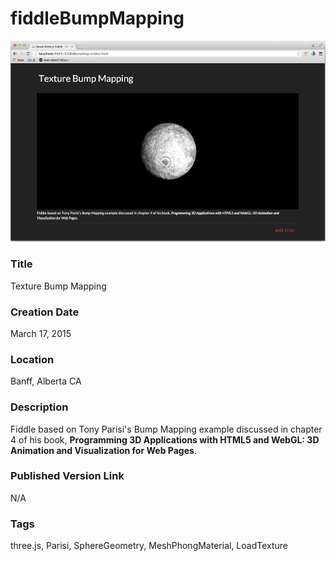 fiddleBumpMapping
======

![Screenshot](screenshot.png)

### Title

Texture Bump Mapping


### Creation Date

March 17, 2015  


### Location

Banff, Alberta CA


### Description

Fiddle based on Tony Parisi's Bump Mapping example discussed in chapter 4 of his book,
**Programming 3D Applications with HTML5 and WebGL: 3D Animation and Visualization for Web Pages**.


### Published Version Link

N/A


### Tags

three.js, Parisi, SphereGeometry, MeshPhongMaterial, LoadTexture